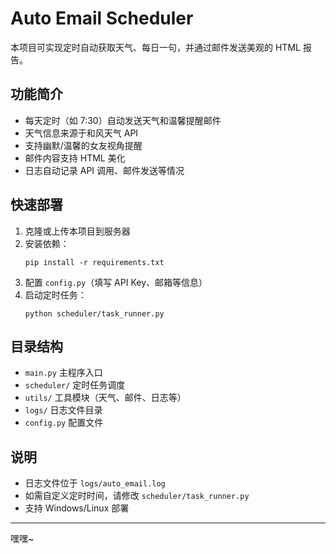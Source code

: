 # Auto Email Scheduler

本项目可实现定时自动获取天气、每日一句，并通过邮件发送美观的 HTML 报告。

## 功能简介

- 每天定时（如 7:30）自动发送天气和温馨提醒邮件
- 天气信息来源于和风天气 API
- 支持幽默/温馨的女友视角提醒
- 邮件内容支持 HTML 美化
- 日志自动记录 API 调用、邮件发送等情况

## 快速部署

1. 克隆或上传本项目到服务器
2. 安装依赖：
   ```
   pip install -r requirements.txt
   ```
3. 配置 `config.py`（填写 API Key、邮箱等信息）
4. 启动定时任务：
   ```
   python scheduler/task_runner.py
   ```

## 目录结构

- `main.py`         主程序入口
- `scheduler/`      定时任务调度
- `utils/`          工具模块（天气、邮件、日志等）
- `logs/`           日志文件目录
- `config.py`       配置文件

## 说明

- 日志文件位于 `logs/auto_email.log`
- 如需自定义定时时间，请修改 `scheduler/task_runner.py`
- 支持 Windows/Linux 部署

---

嘿嘿~
